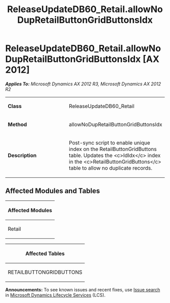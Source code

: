 ﻿---
title: ReleaseUpdateDB60_Retail.allowNoDupRetailButtonGridButtonsIdx
TOCTitle: ReleaseUpdateDB60_Retail.allowNoDupRetailButtonGridButtonsIdx
ms:assetid: d43e5779-2ea8-2cc2-c19c-fdfd3e554d12
ms:mtpsurl: https://msdn.microsoft.com/en-us/library/JJ687017(v=AX.60)
ms:contentKeyID: 49711465
ms.date: 05/18/2015
mtps_version: v=AX.60
---

# ReleaseUpdateDB60\_Retail.allowNoDupRetailButtonGridButtonsIdx [AX 2012]


_**Applies To:** Microsoft Dynamics AX 2012 R3, Microsoft Dynamics AX 2012 R2_

<table>
<colgroup>
<col style="width: 50%" />
<col style="width: 50%" />
</colgroup>
<tbody>
<tr class="odd">
<td><p><strong>Class</strong></p></td>
<td><p>ReleaseUpdateDB60_Retail</p></td>
</tr>
<tr class="even">
<td><p><strong>Method</strong></p></td>
<td><p>allowNoDupRetailButtonGridButtonsIdx</p></td>
</tr>
<tr class="odd">
<td><p><strong>Description</strong></p></td>
<td><p>Post-sync script to enable unique index on the RetailButtonGridButtons table. Updates the &lt;c&gt;IdIdx&lt;/c&gt; index in the &lt;c&gt;RetailButtonGridButtons&lt;/c&gt; table to allow no duplicate records.</p></td>
</tr>
</tbody>
</table>


## Affected Modules and Tables

<table>
<colgroup>
<col style="width: 100%" />
</colgroup>
<thead>
<tr class="header">
<th><p>Affected Modules</p></th>
</tr>
</thead>
<tbody>
<tr class="odd">
<td><p>Retail</p></td>
</tr>
</tbody>
</table>


<table>
<colgroup>
<col style="width: 100%" />
</colgroup>
<thead>
<tr class="header">
<th><p>Affected Tables</p></th>
</tr>
</thead>
<tbody>
<tr class="odd">
<td><p>RETAILBUTTONGRIDBUTTONS</p></td>
</tr>
</tbody>
</table>

  
**Announcements:** To see known issues and recent fixes, use [Issue search](http://go.microsoft.com/fwlink/?linkid=389258) in [Microsoft Dynamics Lifecycle Services](http://go.microsoft.com/fwlink/?linkid=306505) (LCS).

